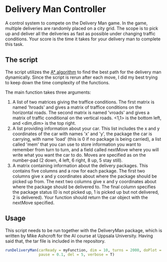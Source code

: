 # Delivery Man Controller

A control system to compete on the Delivery Man game. In the game, multiple deliveries are randomly placed on a city grid. The scope is to pick up and deliver all the deliveries as fast as possible under changing traffic conditions. Your score is the time it takes for your delivery man to complete this task.

## The script
The script utilizes the [A* algorithm](https://en.wikipedia.org/wiki/A*_search_algorithm) to find the best path for the delivery man dynamically. Since the script is rerun after each move, I did my best trying to keep down the time complexity of the functions. 

The main function takes three arguments:
1. A list of two matrices giving the traffice conditions. The first matrix is named 'hroads' and gives a matrix of traffice conditions on the horizontal roads. The second matrix is named 'vroads' and gives a matrix of traffic conditional on the vertical roads. <1,1> is the bottom left, and <dim,dim> is the top right.
2. A list providing information about your car. This list includes the x and y coordinates of the car with names 'x' and 'y', the package the car is carrying, with name 'load' (this is 0 if no package is being carried), a list called 'mem' that you can use to store information you want to remember from turn to turn, and a field called nextMove where you will write what you want the car to do. Moves are specified as on the number-pad (2 down, 4 left, 6 right, 8 up, 5 stay still).
3. A matrix containing information about the delivery packages. This contains five columns and a row for each package. The first two columns give x and y coordinates about where the package should be picked up from. The next two columns give x and y coordinates about where the package should be delivered to. The final column specifies the package status (0 is not picked up, 1 is picked up but not delivered, 2 is delivered). Your function should return the car object with the nextMove specified.

## Usage
This script needs to be run together with the DeliveryMan package, which is written by Mike Ashcroft for the AI course at Uppsala University. Having said that, the tar file is included in the repository.

``` R
runDeliveryMan(carReady = myFunction, dim = 10, turns = 2000, doPlot = T, 
               pause = 0.1, del = 5, verbose = T)
```
